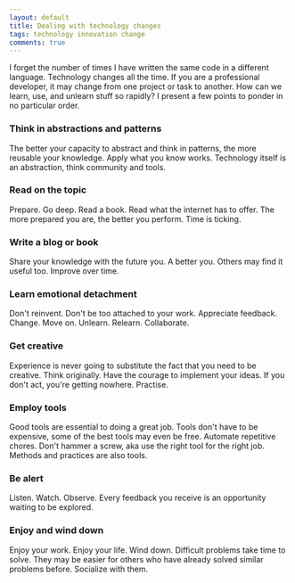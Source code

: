 ```yaml
---
layout: default
title: Dealing with technology changes
tags: technology innovation change
comments: true
---
```


I forget the number of times I have written the same code in a different language. Technology changes all the time. If you are a professional developer, it may change from one project or task to another. How can we learn, use, and unlearn stuff so rapidly? I present a few points to ponder in no particular order.

### Think in abstractions and patterns

The better your capacity to abstract and think in patterns, the more reusable your knowledge. Apply what you know works. Technology itself is an abstraction, think community and tools.

### Read on the topic

Prepare. Go deep. Read a book. Read what the internet has to offer. The more prepared you are, the better you perform. Time is ticking.

### Write a blog or book

Share your knowledge with the future you. A better you. Others may find it useful too. Improve over time.

### Learn emotional detachment

Don't reinvent. Don't be too attached to your work. Appreciate feedback. Change. Move on. Unlearn. Relearn. Collaborate.

### Get creative

Experience is never going to substitute the fact that you need to be creative. Think originally. Have the courage to implement your ideas. If you don't act, you're getting nowhere. Practise.

### Employ tools

Good tools are essential to doing a great job. Tools don't have to be expensive, some of the best tools may even be free. Automate repetitive chores. Don't hammer a screw, aka use the right tool for the right job. Methods and practices are also tools.

### Be alert

Listen. Watch. Observe. Every feedback you receive is an opportunity waiting to be explored.

### Enjoy and wind down

Enjoy your work. Enjoy your life. Wind down. Difficult problems take time to solve. They may be easier for others who have already solved similar problems before. Socialize with them.
